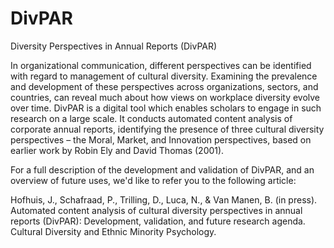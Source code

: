 # DivPAR
Diversity Perspectives in Annual Reports (DivPAR)

In organizational communication, different perspectives can be identified with regard to management of cultural diversity. Examining the prevalence and development of these perspectives across organizations, sectors, and countries, can reveal much about how views on workplace diversity evolve over time. DivPAR is a digital tool which enables scholars to engage in such research on a large scale. It conducts automated content analysis of corporate annual reports, identifying the presence of three cultural diversity perspectives – the Moral, Market, and Innovation perspectives, based on earlier work by Robin Ely and David Thomas (2001). 

For a full description of the development and validation of DivPAR, and an overview of future uses, we'd like to refer you to the following article:

Hofhuis, J., Schafraad, P., Trilling, D., Luca, N., & Van Manen, B. (in press). Automated content analysis of cultural diversity perspectives in annual reports (DivPAR): Development, validation, and future research agenda. Cultural Diversity and Ethnic Minority Psychology.
